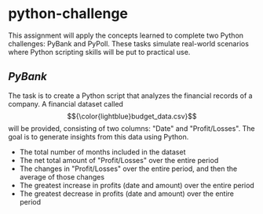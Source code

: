 # python-challenge
This assignment will apply the concepts learned to complete two Python challenges: PyBank and PyPoll. These tasks simulate real-world scenarios where Python scripting skills will be put to practical use.

## _PyBank_
The task is to create a Python script that analyzes the financial records of a company. A financial dataset called  $${\color{lightblue}budget_data.csv}$$ will be provided, consisting of two columns: "Date" and "Profit/Losses". The goal is to generate insights from this data using Python.
+ The total number of months included in the dataset
+ The net total amount of "Profit/Losses" over the entire period
+ The changes in "Profit/Losses" over the entire period, and then the average of those changes
+ The greatest increase in profits (date and amount) over the entire period
+ The greatest decrease in profits (date and amount) over the entire period
